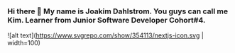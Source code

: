 ### Hi there 👋 My name is Joakim Dahlstrom. You guys can call me Kim. Learner from Junior Software Developer Cohort#4.
![alt text](https://www.svgrepo.com/show/354113/nextjs-icon.svg | width=100)
<!--
**lethal1147/lethal1147** is a ✨ _special_ ✨ repository because its `README.md` (this file) appears on your GitHub profile.

Here are some ideas to get you started:

- 🔭 I’m currently working on ...
- 👯 I’m looking to collaborate on ...
- 🤔 I’m looking for help with ...
- 💬 Ask me about ...
- 📫 How to reach me: ...
- 😄 Pronouns: ...
- ⚡ Fun fact: ...
-->
